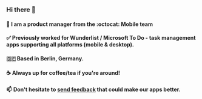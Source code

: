 ### Hi there 👋

#### 📱 I am a product manager from the :octocat: Mobile team 
#### ✅ Previously worked for Wunderlist / Microsoft To Do - task management apps supporting all platforms (mobile & desktop).
#### 🇩🇪 Based in Berlin, Germany.
#### ☕️ Always up for coffee/tea if you're around!
#### 📫 Don't hesitate to [send feedback](https://github.com/github/feedback/discussions?discussions_q=category%3A%22Mobile+Feedback%22) that could make our apps better.
<!--
**candyho/candyho** is a ✨ _special_ ✨ repository because its `README.md` (this file) appears on your GitHub profile.

Here are some ideas to get you started:

- 🔭 I’m currently working on ...
- 🌱 I’m currently learning ...
- 👯 I’m looking to collaborate on ...
- 🤔 I’m looking for help with ...
- 💬 Ask me about ...
- 📫 How to reach me: ...
- 😄 Pronouns: ...
- ⚡ Fun fact: ...
-->
